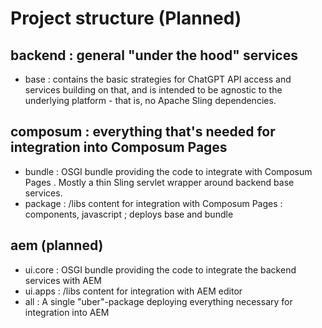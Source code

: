 # Project structure (Planned)

## backend : general "under the hood" services

- base : contains the basic strategies for ChatGPT API access and services building on that, and is intended to be
  agnostic to the underlying platform - that is, no Apache Sling dependencies.

## composum : everything that's needed for integration into Composum Pages

- bundle : OSGI bundle providing the code to integrate with Composum Pages . Mostly a thin Sling servlet wrapper around
  backend base services.
- package : /libs content for integration with Composum Pages : components, javascript ; deploys base and bundle

## aem (planned)

- ui.core : OSGI bundle providing the code to integrate the backend services with AEM
- ui.apps : /libs content for integration with AEM editor
- all : A single "uber"-package deploying everything necessary for integration into AEM
